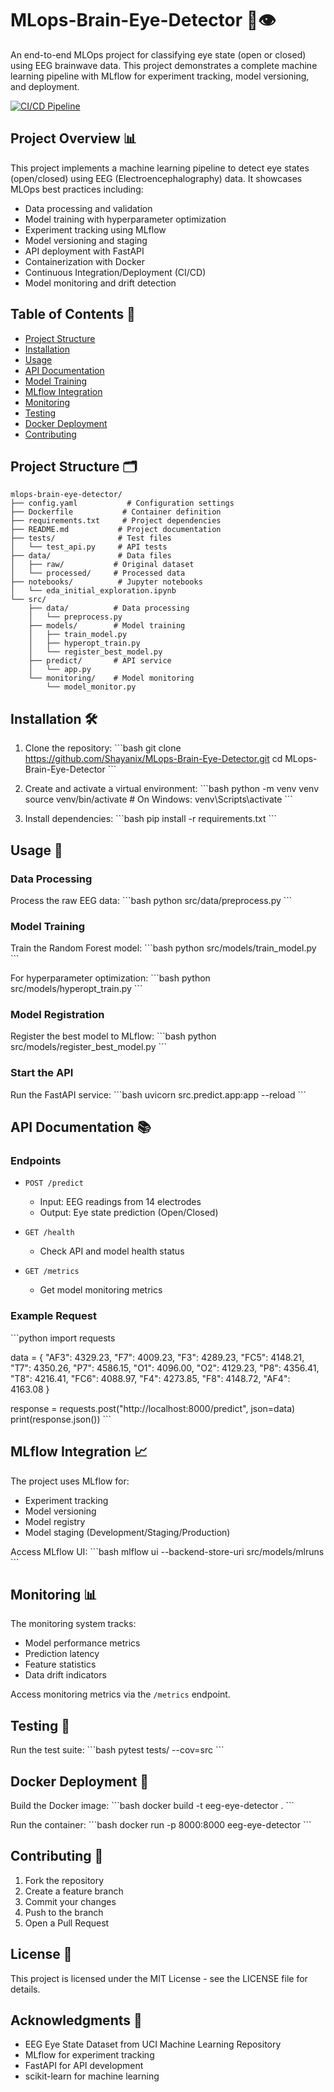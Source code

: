 # MLops-Brain-Eye-Detector 🧠👁️

An end-to-end MLOps project for classifying eye state (open or closed) using EEG brainwave data. This project demonstrates a complete machine learning pipeline with MLflow for experiment tracking, model versioning, and deployment.

[![CI/CD Pipeline](https://github.com/Shayanix/MLops-Brain-Eye-Detector/actions/workflows/ci-cd.yml/badge.svg)](https://github.com/Shayanix/MLops-Brain-Eye-Detector/actions/workflows/ci-cd.yml)

## Project Overview 📊

This project implements a machine learning pipeline to detect eye states (open/closed) using EEG (Electroencephalography) data. It showcases MLOps best practices including:

- Data processing and validation
- Model training with hyperparameter optimization
- Experiment tracking using MLflow
- Model versioning and staging
- API deployment with FastAPI
- Containerization with Docker
- Continuous Integration/Deployment (CI/CD)
- Model monitoring and drift detection

## Table of Contents 📑

- [Project Structure](#project-structure)
- [Installation](#installation)
- [Usage](#usage)
- [API Documentation](#api-documentation)
- [Model Training](#model-training)
- [MLflow Integration](#mlflow-integration)
- [Monitoring](#monitoring)
- [Testing](#testing)
- [Docker Deployment](#docker-deployment)
- [Contributing](#contributing)

## Project Structure 🗂️

```
mlops-brain-eye-detector/
├── config.yaml           # Configuration settings
├── Dockerfile           # Container definition
├── requirements.txt     # Project dependencies
├── README.md           # Project documentation
├── tests/              # Test files
│   └── test_api.py     # API tests
├── data/               # Data files
│   ├── raw/           # Original dataset
│   └── processed/     # Processed data
├── notebooks/          # Jupyter notebooks
│   └── eda_initial_exploration.ipynb
└── src/
    ├── data/          # Data processing
    │   └── preprocess.py
    ├── models/        # Model training
    │   ├── train_model.py
    │   ├── hyperopt_train.py
    │   └── register_best_model.py
    ├── predict/       # API service
    │   └── app.py
    └── monitoring/    # Model monitoring
        └── model_monitor.py
```

## Installation 🛠️

1. Clone the repository:
\`\`\`bash
git clone https://github.com/Shayanix/MLops-Brain-Eye-Detector.git
cd MLops-Brain-Eye-Detector
\`\`\`

2. Create and activate a virtual environment:
\`\`\`bash
python -m venv venv
source venv/bin/activate  # On Windows: venv\\Scripts\\activate
\`\`\`

3. Install dependencies:
\`\`\`bash
pip install -r requirements.txt
\`\`\`

## Usage 🚀

### Data Processing

Process the raw EEG data:
\`\`\`bash
python src/data/preprocess.py
\`\`\`

### Model Training

Train the Random Forest model:
\`\`\`bash
python src/models/train_model.py
\`\`\`

For hyperparameter optimization:
\`\`\`bash
python src/models/hyperopt_train.py
\`\`\`

### Model Registration

Register the best model to MLflow:
\`\`\`bash
python src/models/register_best_model.py
\`\`\`

### Start the API

Run the FastAPI service:
\`\`\`bash
uvicorn src.predict.app:app --reload
\`\`\`

## API Documentation 📚

### Endpoints

- `POST /predict`
  - Input: EEG readings from 14 electrodes
  - Output: Eye state prediction (Open/Closed)
  
- `GET /health`
  - Check API and model health status
  
- `GET /metrics`
  - Get model monitoring metrics

### Example Request

\`\`\`python
import requests

data = {
    "AF3": 4329.23,
    "F7": 4009.23,
    "F3": 4289.23,
    "FC5": 4148.21,
    "T7": 4350.26,
    "P7": 4586.15,
    "O1": 4096.00,
    "O2": 4129.23,
    "P8": 4356.41,
    "T8": 4216.41,
    "FC6": 4088.97,
    "F4": 4273.85,
    "F8": 4148.72,
    "AF4": 4163.08
}

response = requests.post("http://localhost:8000/predict", json=data)
print(response.json())
\`\`\`

## MLflow Integration 📈

The project uses MLflow for:
- Experiment tracking
- Model versioning
- Model registry
- Model staging (Development/Staging/Production)

Access MLflow UI:
\`\`\`bash
mlflow ui --backend-store-uri src/models/mlruns
\`\`\`

## Monitoring 📊

The monitoring system tracks:
- Model performance metrics
- Prediction latency
- Feature statistics
- Data drift indicators

Access monitoring metrics via the `/metrics` endpoint.

## Testing 🧪

Run the test suite:
\`\`\`bash
pytest tests/ --cov=src
\`\`\`

## Docker Deployment 🐳

Build the Docker image:
\`\`\`bash
docker build -t eeg-eye-detector .
\`\`\`

Run the container:
\`\`\`bash
docker run -p 8000:8000 eeg-eye-detector
\`\`\`

## Contributing 🤝

1. Fork the repository
2. Create a feature branch
3. Commit your changes
4. Push to the branch
5. Open a Pull Request

## License 📄

This project is licensed under the MIT License - see the LICENSE file for details.

## Acknowledgments 🙏

- EEG Eye State Dataset from UCI Machine Learning Repository
- MLflow for experiment tracking
- FastAPI for API development
- scikit-learn for machine learning
